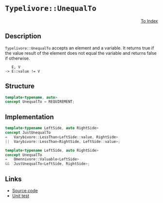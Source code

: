 <!-- Copyright 2024 Feng Mofan
SPDX-License-Identifier: Apache-2.0 -->

# `Typelivore::UnequalTo`

<p style='text-align: right;'><a href="../../concepts.md#typelivore-unequal-to">To Index</a></p>

## Description

`Typelivore::UnequalTo` accepts an element and a variable.
It returns true if the value result of the element does not equal the variable and returns false if otherwise.

<pre><code>   E, V
-> E::value != V</code></pre>

## Structure

```C++
template<typename, auto>
concept UnequalTo = REQUIREMENT;
```

## Implementation

```C++
template<typename LeftSide, auto RightSide>
concept JustUnequalTo
=   Varybivore::LessThan<LeftSide::value, RightSide>
||  Varybivore::LessThan<RightSide, LeftSide::value>;

template<typename LeftSide, auto RightSide>
concept UnequalTo
=   Omennivore::Valuable<LeftSide>
&&  JustUnequalTo<LeftSide, RightSide>;
```

## Links

- [Source code](../../../../conceptrodon/descend/typelivore/concepts/unequal_to.hpp)
- [Unit test](../../../../tests/unit/concepts/typelivore/unequal_to.test.hpp)

